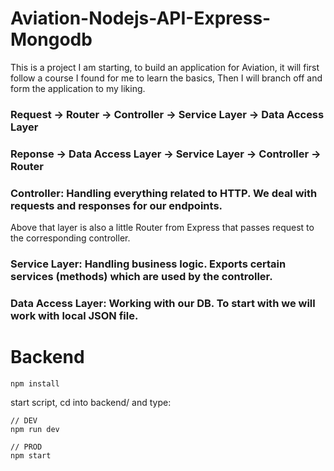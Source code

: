 # Aviation-Nodejs-API-Express-Mongodb

This is a project I am starting, to build an application for Aviation, it will first follow a course I found for me to learn the basics,
Then I will branch off and form the application to my liking.

### Request -> Router -> Controller -> Service Layer -> Data Access Layer

### Reponse -> Data Access Layer -> Service Layer -> Controller -> Router

### Controller: Handling everything related to HTTP. We deal with requests and responses for our endpoints.

Above that layer is also a little Router from Express that passes request to the corresponding controller.

### Service Layer: Handling business logic. Exports certain services (methods) which are used by the controller.

### Data Access Layer: Working with our DB. To start with we will work with local JSON file.

# Backend

```
npm install
```

start script, cd into backend/ and type:

```
// DEV
npm run dev

// PROD
npm start
```
